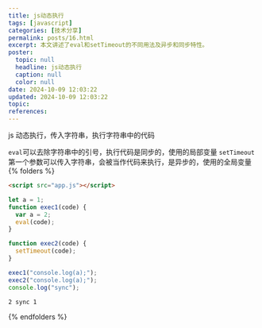 ```yaml
---
title: js动态执行
tags: [javascript]
categories: [技术分享]
permalink: posts/16.html
excerpt: 本文讲述了eval和setTimeout的不同用法及异步和同步特性。
poster:
  topic: null
  headline: js动态执行
  caption: null
  color: null
date: 2024-10-09 12:03:22
updated: 2024-10-09 12:03:22
topic:
references:
---
```


js 动态执行，传入字符串，执行字符串中的代码

`eval`可以去除字符串中的引号，执行代码是同步的，使用的局部变量
`setTimeout`第一个参数可以传入字符串，会被当作代码来执行，是异步的，使用的全局变量
{% folders %}

<!-- folder index.html -->

```html
<script src="app.js"></script>
```

<!-- folder app.js -->

```js
let a = 1;
function exec1(code) {
  var a = 2;
  eval(code);
}

function exec2(code) {
  setTimeout(code);
}

exec1("console.log(a);");
exec2("console.log(a);");
console.log("sync");
```

<!-- folder 结果 -->

```plaintext
2 sync 1
```

{% endfolders %}
